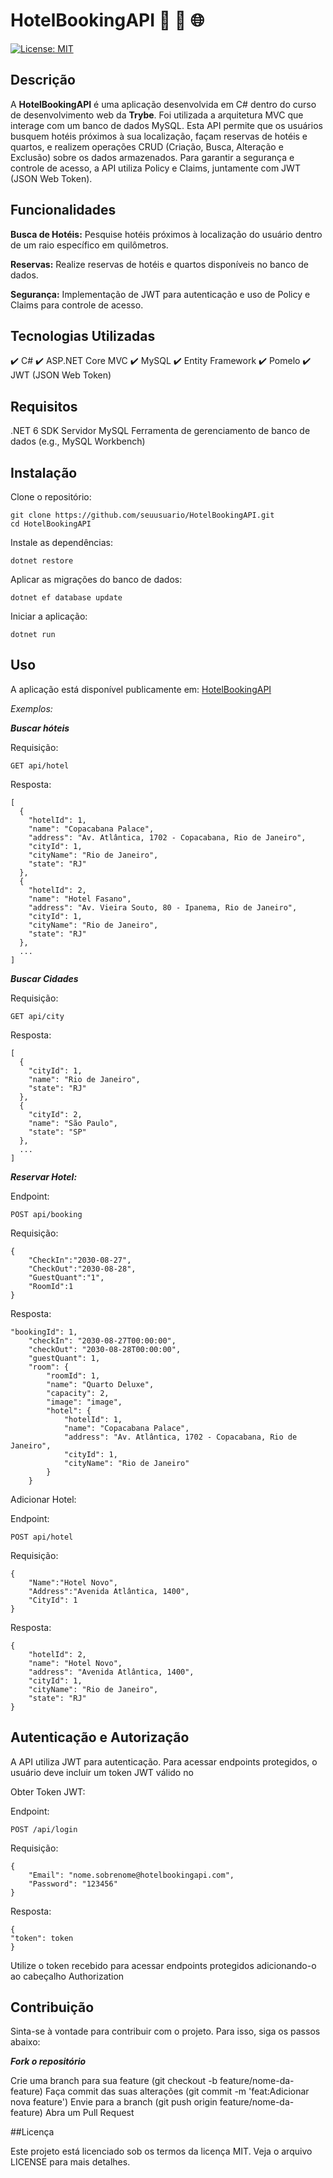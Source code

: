 <h1>HotelBookingAPI 🏨 🔄 🌐</h1>

[![License: MIT](https://img.shields.io/badge/License-MIT-blue.svg)](https://github.com/delso-ferreira/Hotel/blob/main/LICENSE)

<h2>Descrição</h2>

A **HotelBookingAPI** é uma aplicação desenvolvida em C# dentro do curso de desenvolvimento web da **Trybe**. Foi utilizada a arquitetura MVC que interage com um banco de dados MySQL. Esta API permite que os usuários busquem hotéis próximos à sua localização, façam reservas de hotéis e quartos, e realizem operações CRUD (Criação, Busca, Alteração e Exclusão) sobre os dados armazenados. Para garantir a segurança e controle de acesso, a API utiliza Policy e Claims, juntamente com JWT (JSON Web Token).

<h2>Funcionalidades</h2>	

**Busca de Hotéis:** Pesquise hotéis próximos à localização do usuário dentro de um raio específico em quilômetros.

**Reservas:** Realize reservas de hotéis e quartos disponíveis no banco de dados.

**Segurança:** Implementação de JWT para autenticação e uso de Policy e Claims para controle de acesso.


<h2>Tecnologias Utilizadas</h2>

✔️  C#
✔️  ASP.NET Core MVC
✔️  MySQL
✔️  Entity Framework
✔️  Pomelo
✔️  JWT (JSON Web Token)

<h2>Requisitos</h2>

.NET 6 SDK
Servidor MySQL
Ferramenta de gerenciamento de banco de dados (e.g., MySQL Workbench)

<h2>Instalação</h2>
Clone o repositório:

```
git clone https://github.com/seuusuario/HotelBookingAPI.git
cd HotelBookingAPI
```

Instale as dependências:

```
dotnet restore
```

Aplicar as migrações do banco de dados:

```
dotnet ef database update
```

Iniciar a aplicação:

```
dotnet run
```

<h2>Uso</h2>

A aplicação está disponível publicamente em: [HotelBookingAPI](https://hotel-production-9bb8.up.railway.app/)

*Exemplos:*

***Buscar hóteis***

Requisição:
```
GET api/hotel
```

Resposta:
```
[
  {
    "hotelId": 1,
    "name": "Copacabana Palace",
    "address": "Av. Atlântica, 1702 - Copacabana, Rio de Janeiro",
    "cityId": 1,
    "cityName": "Rio de Janeiro",
    "state": "RJ"
  },
  {
    "hotelId": 2,
    "name": "Hotel Fasano",
    "address": "Av. Vieira Souto, 80 - Ipanema, Rio de Janeiro",
    "cityId": 1,
    "cityName": "Rio de Janeiro",
    "state": "RJ"
  },
  ...
]
```

***Buscar Cidades***

Requisição:
```
GET api/city
```

Resposta:
```
[
  {
    "cityId": 1,
    "name": "Rio de Janeiro",
    "state": "RJ"
  },
  {
    "cityId": 2,
    "name": "São Paulo",
    "state": "SP"
  },
  ...
]
```

***Reservar Hotel:***

Endpoint:
```
POST api/booking
```

Requisição:
```
{
	"CheckIn":"2030-08-27",
	"CheckOut":"2030-08-28",
	"GuestQuant":"1",
	"RoomId":1
}
```

Resposta:

```
"bookingId": 1,
	"checkIn": "2030-08-27T00:00:00",
	"checkOut": "2030-08-28T00:00:00",
	"guestQuant": 1,
	"room": {
		"roomId": 1,
		"name": "Quarto Deluxe",
		"capacity": 2,
		"image": "image",
		"hotel": {
			"hotelId": 1,
			"name": "Copacabana Palace",
			"address": "Av. Atlântica, 1702 - Copacabana, Rio de Janeiro",
			"cityId": 1,
			"cityName": "Rio de Janeiro"
		}
	}
```


Adicionar Hotel:

Endpoint:
```
POST api/hotel
```

Requisição:
```
{
	"Name":"Hotel Novo",
	"Address":"Avenida Atlântica, 1400",
	"CityId": 1
}
```


Resposta: 
```
{
	"hotelId": 2,
  	"name": "Hotel Novo",
  	"address": "Avenida Atlântica, 1400",
  	"cityId": 1,
  	"cityName": "Rio de Janeiro",
    "state": "RJ"
}
```

<h2>Autenticação e Autorização</h2>

A API utiliza JWT para autenticação. Para acessar endpoints protegidos, o usuário deve incluir um token JWT válido no 

Obter Token JWT:

Endpoint:
```
POST /api/login
```

Requisição:
```
{
	"Email": "nome.sobrenome@hotelbookingapi.com",
	"Password": "123456"
}
```


Resposta:
```
{
"token": token
}
```

Utilize o token recebido para acessar endpoints protegidos adicionando-o ao cabeçalho Authorization


<h2>Contribuição</h2>

Sinta-se à vontade para contribuir com o projeto. Para isso, siga os passos abaixo:

***Fork o repositório***

Crie uma branch para sua feature (git checkout -b feature/nome-da-feature)
Faça commit das suas alterações (git commit -m 'feat:Adicionar nova feature')
Envie para a branch (git push origin feature/nome-da-feature)
Abra um Pull Request

##Licença

Este projeto está licenciado sob os termos da licença MIT. Veja o arquivo LICENSE para mais detalhes.

